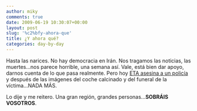 ```yaml
---
author: miky
comments: true
date: 2009-06-19 10:30:07+00:00
layout: post
slug: '%c2%bfy-ahora-que'
title: ¿Y ahora qué?
categories: day-by-day
---
```


Hasta las narices. No hay democracia en Irán. Nos tragamos las noticias, las muertes...nos parece horrible, una semana así. Vale, está bien dar apoyo, darnos cuenta de lo que pasa realmente.
Pero hoy [ETA asesina a un policía](http://es.noticias.yahoo.com/5/20090619/tpl-atentado-la-vctima-es-el-inspector-d-679ba16_1.html) y después de las imágenes del coche calcinado y del funeral de la víctima...NADA MÁS.

Lo dije y me reitero. Una gran región, grandes personas...**SOBRÁIS VOSOTROS**.

